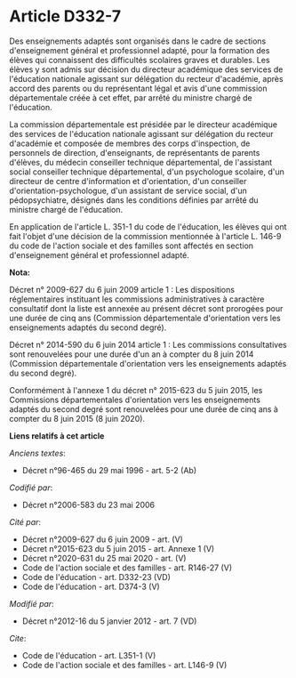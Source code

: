# Article D332-7

Des enseignements adaptés sont organisés dans le cadre de sections d'enseignement général et professionnel adapté, pour la
formation des élèves qui connaissent des difficultés scolaires graves et durables. Les élèves y sont admis sur décision du
directeur académique des services de l'éducation nationale agissant sur délégation du recteur d'académie, après accord des
parents ou du représentant légal et avis d'une commission départementale créée à cet effet, par arrêté du ministre chargé de
l'éducation. 

La commission départementale est présidée par le directeur académique des services de l'éducation nationale agissant sur
délégation du recteur d'académie et composée de membres des corps d'inspection, de personnels de direction, d'enseignants, de
représentants de parents d'élèves, du médecin conseiller technique départemental, de l'assistant social conseiller technique
départemental, d'un psychologue scolaire, d'un directeur de centre d'information et d'orientation, d'un conseiller
d'orientation-psychologue, d'un assistant de service social, d'un pédopsychiatre, désignés dans les conditions définies par
arrêté du ministre chargé de l'éducation. 

En application de l'article L. 351-1 du code de l'éducation, les élèves qui ont fait l'objet d'une décision de la commission
mentionnée à l'article L. 146-9 du code de l'action sociale et des familles sont affectés en section d'enseignement général
et professionnel adapté.

**Nota:**

Décret n° 2009-627 du 6 juin 2009 article 1 : Les dispositions réglementaires instituant les commissions administratives à
caractère consultatif dont la liste est annexée au présent décret sont prorogées pour une durée de cinq ans (Commission
départementale d'orientation vers les enseignements adaptés du second degré).

Décret n° 2014-590 du 6 juin 2014 article 1 : Les commissions consultatives sont renouvelées pour une durée d'un an à compter
du 8 juin 2014 (Commission départementale d'orientation vers les enseignements adaptés du second degré).

Conformément à l'annexe 1 du décret n° 2015-623 du 5 juin 2015, les Commissions départementales d'orientation vers les
enseignements adaptés du second degré sont renouvelées pour une durée de cinq ans à compter du 8 juin 2015 (8 juin 2020).

**Liens relatifs à cet article**

_Anciens textes_:

  - Décret n°96-465 du 29 mai 1996 - art. 5-2 (Ab)

_Codifié par_:

  - Décret n°2006-583 du 23 mai 2006

_Cité par_:

  - Décret n°2009-627 du 6 juin 2009 - art. (V)
  - Décret n°2015-623 du 5 juin 2015 - art. Annexe 1 (V)
  - Décret n°2020-631 du 25 mai 2020 - art. (V)
  - Code de l'action sociale et des familles - art. R146-27 (V)
  - Code de l'éducation - art. D332-23 (VD)
  - Code de l'éducation - art. D374-3 (V)

_Modifié par_:

  - Décret n°2012-16 du 5 janvier 2012 - art. 7 (VD)

_Cite_:

  - Code de l'éducation - art. L351-1 (V)
  - Code de l'action sociale et des familles - art. L146-9 (V)
